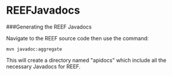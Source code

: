 REEFJavadocs
============

###Generating the REEF Javadocs

Navigate to the REEF source code then use the command:

	mvn javadoc:aggregate

This will create a directory named "apidocs" which include all the necessary Javadocs for REEF.
